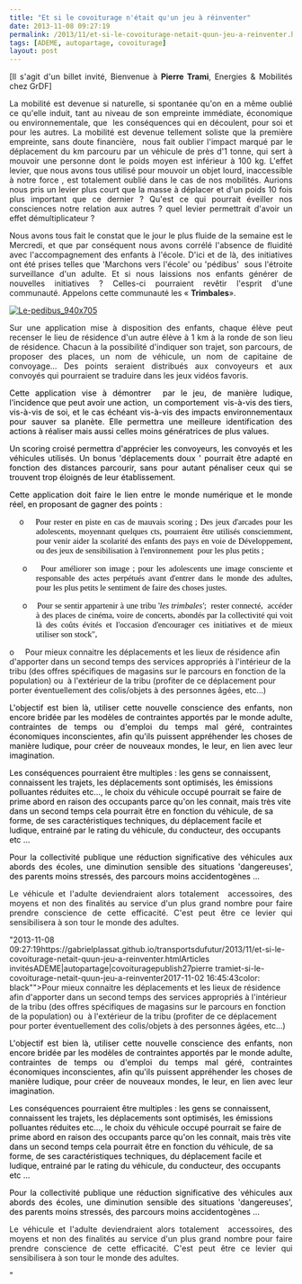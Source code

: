 ```yaml
---
title: "Et si le covoiturage n'était qu'un jeu à réinventer"
date: 2013-11-08 09:27:19
permalink: /2013/11/et-si-le-covoiturage-netait-quun-jeu-a-reinventer.html
tags: [ADEME, autopartage, covoiturage]
layout: post
---
```


<p class="MsoNormal" style="text-align: justify">[Il s'agit d'un billet invité, Bienvenue à <strong>Pierre Trami</strong>, Energies & Mobilités chez GrDF]</p> <p class="MsoNormal" style="text-align: justify">La mobilité est devenue si naturelle, si spontanée qu'on en a même oublié ce qu'elle induit, tant au niveau de son empreinte immédiate, économique ou environnementale, que<span>  </span>les conséquences qui en découlent, pour soi et pour les autres. La mobilité est devenue tellement soliste que la première empreinte, sans doute financière,<span>  </span>nous fait oublier l'impact marqué par le déplacement du km parcouru par un véhicule de près d'1 tonne, qui sert à mouvoir une personne dont le poids moyen est inférieur à 100 kg. L'effet levier, que nous avons tous utilisé pour mouvoir un objet lourd, inaccessible à notre force , est totalement oublié dans le cas de nos mobilités. Aurions nous pris un levier plus court que la masse à déplacer et d'un poids 10 fois plus important que ce dernier ? Qu'est ce qui pourrait éveiller nos consciences notre relation aux autres ? quel levier permettrait d'avoir un effet démultiplicateur ?</p> <p class="MsoNormal" style="text-align: justify">Nous avons tous fait le constat que le jour le plus fluide de la semaine est le Mercredi, et que par conséquent nous avons corrélé l'absence de fluidité avec l'accompagnement des enfants à l'école. D'ici et de là, des initiatives ont été prises telles que 'Marchons vers l'école' ou 'pédibus'<span>  </span>sous l'étroite surveillance d'un adulte. Et si nous laissions nos enfants générer de nouvelles initiatives ? Celles-ci pourraient revêtir l'esprit d'une communauté. Appelons cette communauté les « <strong>Trimbales</strong>».</p> <p class="MsoNormal" style="text-align: justify"><a class="asset-img-link" href="http://aviary.blob.core.windows.net/k-mr6i2hifk4wxt1dp-13110808/9f526d1f-66b5-45eb-aead-1db75a4acc4c.jpg"><img alt="Le-pedibus_940x705" class="asset  asset-image at-xid-6a0120a66d2ad4970b019b00cdb0b9970b" src="/wp-content/uploads/sites/6/old/6a0120a66d2ad4970b019b00cdb0b9970b-500wi.jpg" style="margin-left: auto;margin-right: auto" title="Le-pedibus_940x705" /></a></p> <p class="MsoNormal" style="text-align: justify"></p>  <!--more-->  <p class="MsoNormal" style="text-align: justify">Sur une application mise à disposition des enfants, chaque élève peut recenser le lieu de résidence d'un autre élève à 1 km à la ronde de son lieu de résidence. Chacun à la possibilité d'indiquer son trajet, son parcours, de proposer des places, un nom de véhicule, un nom de capitaine de convoyage… Des points seraient distribués aux convoyeurs et aux convoyés qui pourraient se traduire dans les jeux vidéos favoris.</p> <p class="MsoNormal" style="text-align: justify"><span style="color: black">Cette application vise à démontrer<span>  </span>par le jeu, de manière ludique, l'incidence que peut avoir une action,<span>  </span>un comportement<span>  </span>vis-à-vis des tiers, vis-à-vis de soi, et le cas échéant vis-à-vis des impacts environnementaux pour sauver sa planète. Elle permettra une meilleure identification des actions à réaliser mais aussi celles moins génératrices de plus values.</span></p> <p class="MsoNormal" style="text-align: justify"><span style="color: black">Un scoring croisé permettra d'apprécier les convoyeurs, les convoyés et les véhicules utilisés. Un bonus 'déplacements doux ' pourrait être adapté en fonction des distances parcourir, sans pour autant pénaliser ceux qui se trouvent trop éloignés de leur établissement.</span></p> <p class="MsoNormal" style="text-align: justify"><span style="color: black">Cette application doit faire le lien entre le monde numérique et le monde réel, en proposant de gagner des points : </span></p> <p class="ListParagraph" style="margin-left: 35.45pt;text-align: justify;text-indent: -22.35pt"><span><span>o<span>    </span></span></span><span style="font-size: 11.0pt;font-family: Calibri;color: black">Pour rester en piste en cas de mauvais scoring ; </span><span style="font-size: 11.0pt;font-family: Calibri;color: black">Des jeux d'arcades pour les adolescents, moyennant quelques cts, pourraient être utilisés consciemment, pour venir aider la scolarité des enfants des pays en voie de Développement, ou d</span><span style="font-size: 11.0pt;font-family: Calibri;color: black">es jeux de sensibilisation à l'environnement  pour les plus petits ;<span>  </span><br /></span></p> <p class="ListParagraph" style="margin-left: 35.45pt;text-align: justify;text-indent: -18.0pt"><span><span>o<span>    </span></span></span><span style="font-size: 11.0pt;font-family: Calibri;color: black">Pour améliorer son image ; pour les adolescents une image consciente et responsable des actes perpétués avant d'entrer dans le monde des adultes, pour les plus petits le sentiment de faire des choses justes.</span></p> <p class="ListParagraph" style="margin-left: 35.45pt;text-align: justify;text-indent: -18.0pt"><span><span>o<span>    </span></span></span><span style="font-size: 11.0pt;font-family: Calibri;color: black">Pour se sentir appartenir à une tribu '<em>les trimbales'</em>;  rester connecté,  accéder à des places de cinéma, voire de concerts, abondés par la collectivité qui voit là des coûts évités et l'occasion d'encourager ces initiatives et de mieux utiliser son stock",</span></p> <p class="ListParagraph" style="margin-left: 35.45pttext-align: justifytext-indent: -18.0pt"><span><span>o<span>     </span></span></span><span style="font-size: 11.0ptfont-family: Calibricolor: black">Pour mieux connaitre les déplacements et les lieux de résidence afin d'apporter dans un second temps des services appropriés à l'intérieur de la tribu (des offres spécifiques de magasins sur le parcours en fonction de la population) ou<span>  </span>à l'extérieur de la tribu (profiter de ce déplacement pour porter éventuellement des colis/objets à des personnes âgées, etc…)</span></p> <p class="MsoNormal" style="text-align: justify"><span style="color: black">L'objectif est bien là, utiliser cette nouvelle conscience des enfants, non encore bridée par les modèles de contraintes apportés par le monde adulte, contraintes de temps ou d'emploi du temps mal géré, contraintes économiques inconscientes, afin qu'ils puissent appréhender les choses de manière ludique, pour créer de nouveaux mondes, le leur, en lien avec leur imagination.</span></p> <p class="MsoNormal"><span style="color: black">Les conséquences pourraient être multiples : les gens se connaissent, connaissent les trajets, les déplacements sont optimisés, les émissions polluantes réduites etc…, le choix du véhicule occupé pourrait se faire de prime abord en raison des occupants parce qu'on les connait, mais très vite dans un second temps cela pourrait être en fonction du véhicule, de sa forme, de ses caractéristiques techniques, du déplacement facile et ludique, entrainé par le rating du véhicule, du conducteur, des occupants etc …</span></p> <p class="MsoNormal" style="text-align: justify"><span style="color: black">Pour la collectivité publique une réduction significative des véhicules aux abords des écoles, une diminution sensible des situations 'dangereuses', des parents moins stressés, des parcours moins accidentogènes …</span></p> <p class="MsoNormal" style="text-align: justify">Le véhicule et l'adulte deviendraient alors totalement<span>  </span>accessoires, des moyens et non des finalités au service d'un plus grand nombre pour faire prendre conscience de cette efficacité. C'est peut être ce levier qui sensibilisera à son tour le monde des adultes.<a name="_GoBack"></a></p>"2013-11-08 09:27:19https://gabrielplassat.github.io/transportsdufutur/2013/11/et-si-le-covoiturage-netait-quun-jeu-a-reinventer.htmlArticles invitésADEME|autopartage|covoituragepublish27pierre tramiet-si-le-covoiturage-netait-quun-jeu-a-reinventer2017-11-02 16:45:43color: black"">Pour mieux connaitre les déplacements et les lieux de résidence afin d'apporter dans un second temps des services appropriés à l'intérieur de la tribu (des offres spécifiques de magasins sur le parcours en fonction de la population) ou<span>  </span>à l'extérieur de la tribu (profiter de ce déplacement pour porter éventuellement des colis/objets à des personnes âgées, etc…)</span></p> <p class="MsoNormal" style="text-align: justify"><span style="color: black">L'objectif est bien là, utiliser cette nouvelle conscience des enfants, non encore bridée par les modèles de contraintes apportés par le monde adulte, contraintes de temps ou d'emploi du temps mal géré, contraintes économiques inconscientes, afin qu'ils puissent appréhender les choses de manière ludique, pour créer de nouveaux mondes, le leur, en lien avec leur imagination.</span></p> <p class="MsoNormal"><span style="color: black">Les conséquences pourraient être multiples : les gens se connaissent, connaissent les trajets, les déplacements sont optimisés, les émissions polluantes réduites etc…, le choix du véhicule occupé pourrait se faire de prime abord en raison des occupants parce qu'on les connait, mais très vite dans un second temps cela pourrait être en fonction du véhicule, de sa forme, de ses caractéristiques techniques, du déplacement facile et ludique, entrainé par le rating du véhicule, du conducteur, des occupants etc …</span></p> <p class="MsoNormal" style="text-align: justify"><span style="color: black">Pour la collectivité publique une réduction significative des véhicules aux abords des écoles, une diminution sensible des situations 'dangereuses', des parents moins stressés, des parcours moins accidentogènes …</span></p> <p class="MsoNormal" style="text-align: justify">Le véhicule et l'adulte deviendraient alors totalement<span>  </span>accessoires, des moyens et non des finalités au service d'un plus grand nombre pour faire prendre conscience de cette efficacité. C'est peut être ce levier qui sensibilisera à son tour le monde des adultes.<a name="_GoBack"></a></p>"
